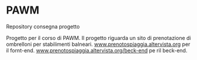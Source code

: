 # PAWM
Repository consegna progetto

Progetto per il corso di PAWM. Il progetto riguarda un sito di prenotazione di ombrelloni per stabilimenti balneari.
www.prenotospiaggia.altervista.org per il fornt-end.
www.prenotospiaggia.altervista.org/beck-end pe ril beck-end.

